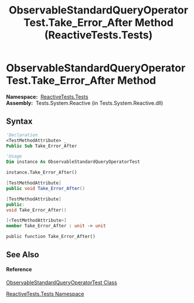 ﻿---
title: ObservableStandardQueryOperatorTest.Take_Error_After Method  (ReactiveTests.Tests)
TOCTitle: Take_Error_After Method
ms:assetid: M:ReactiveTests.Tests.ObservableStandardQueryOperatorTest.Take_Error_After
ms:mtpsurl: https://msdn.microsoft.com/en-us/library/reactivetests.tests.observablestandardqueryoperatortest.take_error_after(v=VS.103)
ms:contentKeyID: 36618897
ms.date: 06/28/2011
mtps_version: v=VS.103
f1_keywords:
- ReactiveTests.Tests.ObservableStandardQueryOperatorTest.Take_Error_After
dev_langs:
- CSharp
- JScript
- VB
- FSharp
- c++
---

# ObservableStandardQueryOperatorTest.Take\_Error\_After Method

**Namespace:**  [ReactiveTests.Tests](hh289046\(v=vs.103\).md)  
**Assembly:**  Tests.System.Reactive (in Tests.System.Reactive.dll)

## Syntax

``` vb
'Declaration
<TestMethodAttribute> _
Public Sub Take_Error_After
```

``` vb
'Usage
Dim instance As ObservableStandardQueryOperatorTest

instance.Take_Error_After()
```

``` csharp
[TestMethodAttribute]
public void Take_Error_After()
```

``` c++
[TestMethodAttribute]
public:
void Take_Error_After()
```

``` fsharp
[<TestMethodAttribute>]
member Take_Error_After : unit -> unit 
```

``` jscript
public function Take_Error_After()
```

## See Also

#### Reference

[ObservableStandardQueryOperatorTest Class](hh288944\(v=vs.103\).md)

[ReactiveTests.Tests Namespace](hh289046\(v=vs.103\).md)

